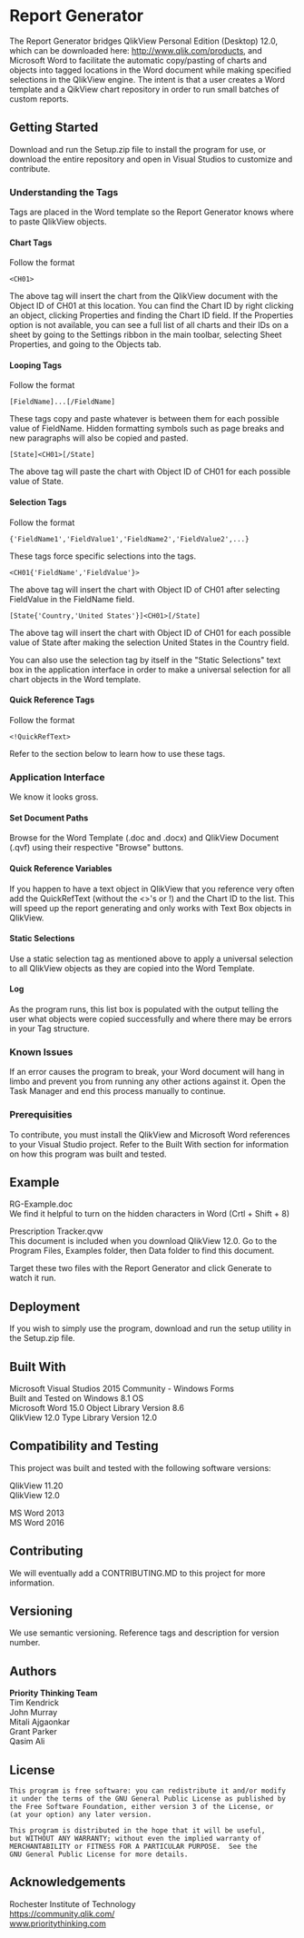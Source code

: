 # Report Generator

The Report Generator bridges QlikView Personal Edition (Desktop) 12.0, which can be downloaded here: http://www.qlik.com/products, and Microsoft Word to facilitate the automatic copy/pasting of charts and objects into tagged locations in the Word document while making specified selections in the QlikView engine. The intent is that a user creates a Word template and a QikView chart repository in order to run small batches of custom reports.

## Getting Started

Download and run the Setup.zip file to install the program for use, or download the entire repository and open in Visual Studios to customize and contribute.

### Understanding the Tags

Tags are placed in the Word template so the Report Generator knows where to paste QlikView objects.  

#### Chart Tags
Follow the format  
```
<CH01>
```    
The above tag will insert the chart from the QlikView document with the Object ID of CH01 at this location. You can find the Chart ID by right clicking an object, clicking Properties and finding the Chart ID field. If the Properties option is not available, you can see a full list of all charts and their IDs on a sheet by going to the Settings ribbon in the main toolbar, selecting Sheet Properties, and going to the Objects tab.

#### Looping Tags
Follow the format  
```
[FieldName]...[/FieldName]
```
These tags copy and paste whatever is between them for each possible value of FieldName. Hidden formatting symbols such as page breaks and new paragraphs will also be copied and pasted.
```
[State]<CH01>[/State]
```
The above tag will paste the chart with Object ID of CH01 for each possible value of State.

#### Selection Tags
Follow the format  
```
{'FieldName1','FieldValue1','FieldName2','FieldValue2',...}
```
These tags force specific selections into the tags.
```
<CH01{'FieldName','FieldValue'}>
```
The above tag will insert the chart with Object ID of CH01 after selecting FieldValue in the FieldName field.
```
[State{'Country,'United States'}]<CH01>[/State]
```
The above tag will insert the chart with Object ID of CH01 for each possible value of State after making the selection United States in the Country field.

You can also use the selection tag by itself in the "Static Selections" text box in the application interface in order to make a universal selection for all chart objects in the Word template.

#### Quick Reference Tags
Follow the format 
```
<!QuickRefText>
```
Refer to the section below to learn how to use these tags.

### Application Interface

We know it looks gross.

#### Set Document Paths
Browse for the Word Template (.doc and .docx) and QlikView Document (.qvf) using their respective "Browse" buttons.

#### Quick Reference Variables
If you happen to have a text object in QlikView that you reference very often add the QuickRefText (without the <>'s or !) and the Chart ID to the list. This will speed up the report generating and only works with Text Box objects in QlikView.

#### Static Selections
Use a static selection tag as mentioned above to apply a universal selection to all QlikView objects as they are copied into the Word Template.

#### Log
As the program runs, this list box is populated with the output telling the user what objects were copied successfully and where there may be errors in your Tag structure.

### Known Issues

If an error causes the program to break, your Word document will hang in limbo and prevent you from running any other actions against it. Open the Task Manager and end this process manually to continue.

### Prerequisities

To contribute, you must install the QlikView and Microsoft Word references to your Visual Studio project. Refer to the Built With section for information on how this program was built and tested.

## Example

RG-Example.doc  
We find it helpful to turn on the hidden characters in Word (Crtl + Shift + 8)

Prescription Tracker.qvw  
This document is included when you download QlikView 12.0. Go to the Program Files, Examples folder, then Data folder to find this document.

Target these two files with the Report Generator and click Generate to watch it run. 

## Deployment

If you wish to simply use the program, download and run the setup utility in the Setup.zip file.

## Built With

Microsoft Visual Studios 2015 Community - Windows Forms  
Built and Tested on Windows 8.1 OS  
Microsoft Word 15.0 Object Library Version 8.6  
QlikView 12.0 Type Library Version 12.0

## Compatibility and Testing

This project was built and tested with the following software versions:

QlikView 11.20  
QlikView 12.0

MS Word 2013  
MS Word 2016

## Contributing

We will eventually add a CONTRIBUTING.MD to this project for more information.

## Versioning

We use semantic versioning. Reference tags and description for version number.

## Authors

<strong>Priority Thinking Team</strong>  
Tim Kendrick  
John Murray  
Mitali Ajgaonkar  
Grant Parker  
Qasim Ali  

## License

    This program is free software: you can redistribute it and/or modify
    it under the terms of the GNU General Public License as published by
    the Free Software Foundation, either version 3 of the License, or
    (at your option) any later version.

    This program is distributed in the hope that it will be useful,
    but WITHOUT ANY WARRANTY; without even the implied warranty of
    MERCHANTABILITY or FITNESS FOR A PARTICULAR PURPOSE.  See the
    GNU General Public License for more details.

## Acknowledgements

Rochester Institute of Technology  
https://community.qlik.com/  
www.prioritythinking.com
